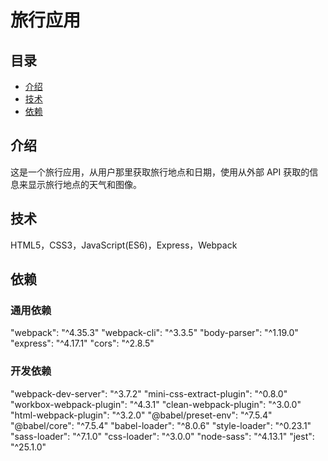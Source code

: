 # 旅行应用

## 目录

* [介绍](#介绍)
* [技术](#技术)
* [依赖](#依赖)

## 介绍

这是一个旅行应用，从用户那里获取旅行地点和日期，使用从外部 API 获取的信息来显示旅行地点的天气和图像。

## 技术

HTML5，CSS3，JavaScript(ES6)，Express，Webpack

## 依赖

### 通用依赖

"webpack": "^4.35.3"
"webpack-cli": "^3.3.5"
"body-parser": "^1.19.0"
"express": "^4.17.1"
"cors": "^2.8.5"

### 开发依赖

"webpack-dev-server": "^3.7.2"
"mini-css-extract-plugin": "^0.8.0"
"workbox-webpack-plugin": "^4.3.1"
"clean-webpack-plugin": "^3.0.0"
"html-webpack-plugin": "^3.2.0"
"@babel/preset-env": "^7.5.4"
"@babel/core": "^7.5.4"
"babel-loader": "^8.0.6"
"style-loader": "^0.23.1"
"sass-loader": "^7.1.0"
"css-loader": "^3.0.0"
"node-sass": "^4.13.1"
"jest": "^25.1.0"